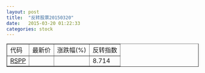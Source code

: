 ```yaml
---
layout: post
title:  "反转股票20150320"
date:   2015-03-20 01:22:33
categories: stock
---
```


<script type="text/javascript">
var stockList = []
stockList.push('gb_rspp');
</script>

<table border="1">
 <tr>
 <td>代码</td>
  <td>最新价</td>
  <td>涨跌幅(%)</td>
 <td>反转指数</td>
</tr>
  <tr id="rspp"><td><a href="http://stock.finance.sina.com.cn/usstock/quotes/RSPP.html" target="_blank">RSPP</a></td><td></td><td></td><td>8.714</td></tr>
</table>
